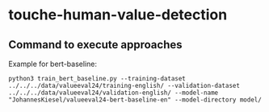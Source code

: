 # touche-human-value-detection

## Command to execute approaches

Example for bert-baseline:

```
python3 train_bert_baseline.py --training-dataset ../../../data/valueeval24/training-english/ --validation-dataset ../../../data/valueeval24/validation-english/ --model-name "JohannesKiesel/valueeval24-bert-baseline-en" --model-directory model/
```